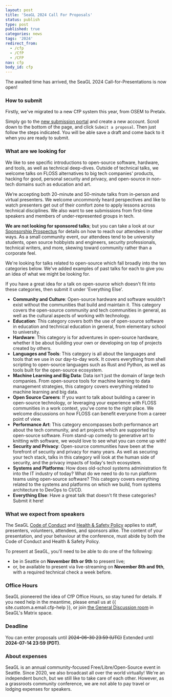 ```yaml
---
layout: post
title: 'SeaGL 2024 Call For Proposals'
status: publish
type: post
published: true
categories: news
tags: '2024'
redirect_from:
  - /cfp
  - /CfP
  - /CFP
nav: cfp
body_id: cfp
---
```


The awaited time has arrived, the SeaGL 2024 Call-for-Presentations is now open!

### How to submit

Firstly, we've migrated to a new CfP system this year, from OSEM to Pretalx.

Simply go to the [new submission portal](https://pretalx.seagl.org/2024/cfp) and create a new account. Scroll down to the bottom of the page, and click `Submit a proposal`.
Then just follow the steps indicated. You will be able save a draft and come back to it when you are ready to submit.

### What are we looking for

We like to see specific introductions to open-source software, hardware, and tools, as well as technical deep-dives. Outside of technical talks, we welcome talks on FLOSS alternatives to big tech companies' products, hacking for good, personal security and privacy, and open-source in non-tech domains such as education and art.

We’re accepting both 20-minute and 50-minute talks from in-person and virtual presenters. We welcome uncommonly heard perspectives and like to watch presenters get out of their comfort zone to apply lessons across technical disciplines. We also want to see submissions from first-time speakers and members of under-represented groups in tech.

__**We are not looking for sponsored talks**__; but you can take a look at our [Sponsorship Prospectus](https://seagl.org/sponsors/SeaGL_Partnership_Sponsor_Prospectus_2024.pdf) for details on how to reach our attendees in other ways. As a small community event, our attendees tend to be university students, open source hobbyists and engineers, security professionals, technical writers, and more, skewing toward community rather than a corporate feel.

We're looking for talks related to open-source which fall broadly into the ten categories below. We've added examples of past talks for each to give you an idea of what we might be looking for.

If you have a great idea for a talk on open-source which doesn't fit into these categories, then submit it under 'Everything Else'.

 - **Community and Culture**: Open-source hardware and software wouldn't exist without the communities that build and maintain it. This category covers the open-source community and tech communities in general, as well as the cultural aspects of working with technology.
 - **Education**: This category covers both the use of open-source software in education and technical education in general, from elementary school to university.
 - **Hardware**: This category is for adventures in open-source hardware, whether it be about building your own or developing on top of projects created by others.
 - **Languages and Tools**: This category is all about the languages and tools that we use in our day-to-day work. It covers everything from shell scripting to open-source languages such as Rust and Python, as well as tools built for the open-source ecosystem.
 - **Machine Learning and Big Data**: Data isn't just the domain of large tech companies. From open-source tools for machine learning to data management strategies, this category covers everything related to machine learning and big data.
 - **Open Source Careers**: If you want to talk about building a career in open-source technology, or leveraging your experience with FLOSS communities in a work context, you've come to the right place. We welcome discussions on how FLOSS can benefit everyone from a career point of view.
 - **Performance Art**: This category encompasses both performance art about the tech community, and art projects which are supported by open-source software. From stand-up comedy to generative art to knitting with software, we would love to see what you can come up with!
 - **Security and Privacy**: Open-source communities have been at the forefront of security and privacy for many years. As well as securing your tech stack, talks in this category will look at the human side of security, and the privacy impacts of today's tech ecosystem.
 - **Systems and Platforms**: How does old-school systems administration fit into the IT industry of today? What do we need to do to run platform teams using open-source software? This category covers everything related to the systems and platforms on which we build, from systems architecture to DevOps to CI/CD.
 - **Everything Else**: Have a great talk that doesn't fit these categories? Submit it here!

### What we expect from speakers

The SeaGL [Code of Conduct](/code_of_conduct) and [Health & Safety Policy](/health_and_safety_policy) applies to staff, presenters, volunteers, attendees, and sponsors alike. The content of your presentation, and your behaviour at the conference, must abide by both the Code of Conduct and Health & Safety Policy.

To present at SeaGL, you'll need to be able to do one of the following:

* be in Seattle on **November 8th or 9th** to present live;
* or, be available to present via live-streaming on **November 8th and 9th**, with a required technical check a week before.

### Office Hours

SeaGL pioneered the idea of CfP Office Hours, so stay tuned for details. If you need help in the meantime, please email us at {{ site.custom.a.email.cfp-help }}, or join [the General Discussion room](https://matrix.to/#/#general:seagl.org) in SeaGL's Matrix space.

### Deadline

You can enter proposals until ~~2024-06-30 23:59 (UTC)~~ Extended until **2024-07-14 23:59 (PDT)**. 

### About expenses

SeaGL is an annual community-focused Free/Libre/Open-Source event in Seattle. Since 2020, we also broadcast all over the world virtually! We're an independent bunch, but we still like to take care of each other. However, as a grassroots community conference, we are not able to pay travel or lodging expenses for speakers.
